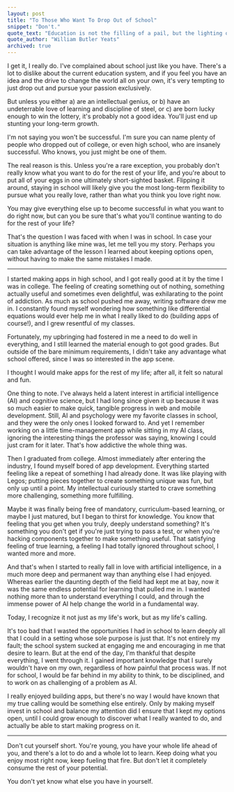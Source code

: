 ```yaml
---
layout: post
title: "To Those Who Want To Drop Out of School"
snippet: "Don't."
quote_text: "Education is not the filling of a pail, but the lighting of a fire."
quote_author: "William Butler Yeats"
archived: true
---
```


I get it, I really do. I've complained about school just like you have. There's a lot to dislike about the current education system, and if you feel you have an idea and the drive to change the world all on your own, it's very tempting to just drop out and pursue your passion exclusively.

But unless you either a) are an intellectual genius, or b) have an undeterrable love of learning and discipline of steel, or c) are born lucky enough to win the lottery, it's probably not a good idea. You'll just end up stunting your long-term growth.

I'm not saying you won't be successful. I'm sure you can name plenty of people who dropped out of college, or even high school, who are insanely successful. Who knows, you just might be one of them.

The real reason is this. Unless you're a rare exception, you probably don't really know what you want to do for the rest of your life, and you're about to put all of your eggs in one ultimately short-sighted basket. Flipping it around, staying in school will likely give you the most long-term flexibility to pursue what you really love, rather than what you think you love right now.

You may give everything else up to become successful in what you want to do right now, but can you be sure that's what you'll continue wanting to do for the rest of your life?

That's the question I was faced with when I was in school. In case your situation is anything like mine was, let me tell you my story. Perhaps you can take advantage of the lesson I learned about keeping options open, without having to make the same mistakes I made.

-----

I started making apps in high school, and I got really good at it by the time I was in college. The feeling of creating something out of nothing, something actually useful and sometimes even delightful, was exhilarating to the point of addiction. As much as school pushed me away, writing software drew me in. I constantly found myself wondering how something like differential equations would ever help me in what I really liked to do (building apps of course!), and I grew resentful of my classes.

Fortunately, my upbringing had fostered in me a need to do well in everything, and I still learned the material enough to got good grades. But outside of the bare minimum requirements, I didn't take any advantage what school offered, since I was so interested in the app scene.

I thought I would make apps for the rest of my life; after all, it felt so natural and fun.

One thing to note. I've always held a latent interest in artificial intelligence (AI) and cognitive science, but I had long since given it up because it was so much easier to make quick, tangible progress in web and mobile development. Still, AI and psychology were my favorite classes in school, and they were the only ones I looked forward to. And yet I remember working on a little time-management app while sitting in my AI class, ignoring the interesting things the professor was saying, knowing I could just cram for it later. That's how addictive the whole thing was.

Then I graduated from college. Almost immediately after entering the industry, I found myself bored of app development. Everything started feeling like a repeat of something I had already done. It was like playing with Legos; putting pieces together to create something unique was fun, but only up until a point. My intellectual curiously started to crave something more challenging, something more fulfilling.

Maybe it was finally being free of mandatory, curriculum-based learning, or maybe I just matured, but I began to thirst for knowledge. You know that feeling that you get when you truly, deeply understand something? It's something you don't get if you're just trying to pass a test, or when you're hacking components together to make something useful. That satisfying feeling of true learning, a feeling I had totally ignored throughout school, I wanted more and more.

And that's when I started to really fall in love with artificial intelligence, in a much more deep and permanent way than anything else I had enjoyed. Whereas earlier the daunting depth of the field had kept me at bay, now it was the same endless potential for learning that pulled me in. I wanted nothing more than to understand everything I could, and through the immense power of AI help change the world in a fundamental way.

Today, I recognize it not just as my life's work, but as my life's calling.

It's too bad that I wasted the opportunities I had in school to learn deeply all that I could in a setting whose sole purpose is just that. It's not entirely my fault; the school system sucked at engaging me and encouraging in me that desire to learn. But at the end of the day, I'm thankful that despite everything, I went through it. I gained important knowledge that I surely wouldn't have on my own, regardless of how painful that process was. If not for school, I would be far behind in my ability to think, to be disciplined, and to work on as challenging of a problem as AI.

I really enjoyed building apps, but there's no way I would have known that my true calling would be something else entirely. Only by making myself invest in school and balance my attention did I ensure that I kept my options open, until I could grow enough to discover what I really wanted to do, and actually be able to start making progress on it.

-----

Don't cut yourself short. You're young, you have your whole life ahead of you, and there's a lot to do and a whole lot to learn. Keep doing what you enjoy most right now, keep fueling that fire. But don't let it completely consume the rest of your potential.

You don't yet know what else you have in yourself.
